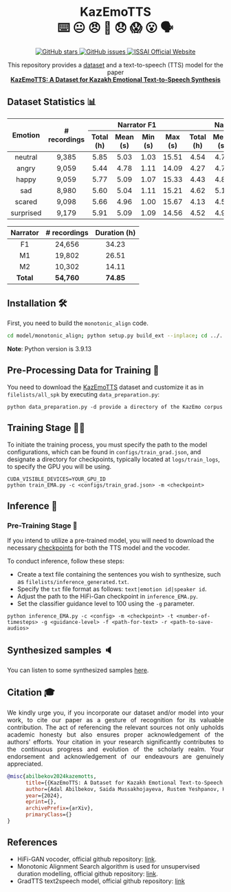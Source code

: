 <h1 align="center">KazEmoTTS <br> ⌨️ 😐 😠 🙂 😞 😱 😮 🗣</h1>

<p align="center">
  <a href="https://github.com/IS2AI/Kazakh_Emotional_TTS/stargazers">
    <img src="https://img.shields.io/github/stars/IS2AI/Kazakh_Emotional_TTS.svg?colorA=orange&colorB=orange&logo=github"
         alt="GitHub stars">
  </a>
  <a href="https://github.com/IS2AI/Kazakh_Emotional_TTS/issues">
    <img src="https://img.shields.io/github/issues/IS2AI/Kazakh_Emotional_TTS.svg"
         alt="GitHub issues">
  </a>
  <a href="https://issai.nu.edu.kz">
    <img src="https://img.shields.io/static/v1?label=ISSAI&amp;message=official site&amp;color=blue&amp"
         alt="ISSAI Official Website">
  </a> 
</p>

<p align = "center">This repository provides a <a href="some_cloud_link">dataset</a> and a text-to-speech (TTS) model for the paper <br><a href = "link_to_be_added"><b>KazEmoTTS:
A Dataset for Kazakh Emotional Text-to-Speech Synthesis</b></a></p>

<a name = "stats"><h2>Dataset Statistics 📊</h2></a>

<table align = "center">
<thead align = "center">
  <tr>
    <th rowspan="3">Emotion</th>
    <th rowspan="3"># recordings</th>
    <th colspan="4">Narrator F1</th>
    <th colspan="4">Narrator M1</th>
    <th colspan="4">Narrator M2</th>
  </tr>
  <tr></tr>
  <tr>
    <th>Total (h)</th>
    <th>Mean (s)</th>
    <th>Min (s)</th>
    <th>Max (s)</th>
    <th>Total (h)</th>
    <th>Mean (s)</th>
    <th>Min (s)</th>
    <th>Max (s)</th>
    <th>Total (h)</th>
    <th>Mean (s)</th>
    <th>Min (s)</th>
    <th>Max (s)</th>
  </tr>
</thead>
<tbody align = "center">
  <tr>
    <td>neutral</td>
    <td>9,385</td>
    <td>5.85</td>
    <td>5.03</td>
    <td>1.03</td>
    <td>15.51</td>
    <td>4.54</td>
    <td>4.77</td>
    <td>0.84</td>
    <td>16.18</td>
    <td>2.30</td>
    <td>4.69</td>
    <td>1.02</td>
    <td>15.81</td>
  </tr>
 <tr></tr>
  <tr>
    <td>angry</td>
    <td>9,059</td>
    <td>5.44</td>
    <td>4.78</td>
    <td>1.11</td>
    <td>14.09</td>
    <td>4.27</td>
    <td>4.75</td>
    <td>0.93</td>
    <td>17.03</td>
    <td>2.31</td>
    <td>4.81</td>
    <td>1.02</td>
    <td>15.67</td>
  </tr>
  <tr></tr>
  <tr>
    <td>happy</td>
    <td>9,059</td>
    <td>5.77</td>
    <td>5.09</td>
    <td>1.07</td>
    <td>15.33</td>
    <td>4.43</td>
    <td>4.85</td>
    <td>0.98</td>
    <td>15.56</td>
    <td>2.23</td>
    <td>4.74</td>
    <td>1.09</td>
    <td>15.25</td>
  </tr>
  <tr></tr>
  <tr>
    <td>sad</td>
    <td>8,980</td>
    <td>5.60</td>
    <td>5.04</td>
    <td>1.11</td>
    <td>15.21</td>
    <td>4.62</td>
    <td>5.13</td>
    <td>0.72</td>
    <td>18.00</td>
    <td>2.65</td>
    <td>5.52</td>
    <td>1.16</td>
    <td>18.16</td>
  </tr>
  <tr></tr>
  <tr>
    <td>scared</td>
    <td>9,098</td>
    <td>5.66</td>
    <td>4.96</td>
    <td>1.00</td>
    <td>15.67</td>
    <td>4.13</td>
    <td>4.51</td>
    <td>0.65</td>
    <td>16.11</td>
    <td>2.34</td>
    <td>4.96</td>
    <td>1.07</td>
    <td>14.49</td>
  </tr>
  <tr></tr>
  <tr>
    <td>surprised</td>
    <td>9,179</td>
    <td>5.91</td>
    <td>5.09</td>
    <td>1.09</td>
    <td>14.56</td>
    <td>4.52</td>
    <td>4.92</td>
    <td>0.81</td>
    <td>17.67</td>
    <td>2.28</td>
    <td>4.87</td>
    <td>1.04</td>
    <td>15.81</td>
  </tr>
</tbody>
</table>

<table align = "center">
<thead align = "center">
  <tr>
    <th>Narrator</th>
    <th># recordings</th>
    <th>Duration (h)</th>
  </tr>
</thead>
<tbody align = "center">
  <tr>
    <td>F1</td>
    <td>24,656</td>
    <td>34.23</td>
  </tr>
  <tr></tr>
  <tr>
    <td>M1</td>
    <td>19,802</td>
    <td>26.51</td>
  </tr>
  <tr></tr>
  <tr>
    <td>M2</td>
    <td>10,302</td>
    <td>14.11</td>
  </tr>
  <tr></tr>
  <tr>
    <td><b>Total</b></td>
    <td><b>54,760</b></td>
    <td><b>74.85</b></td>
  </tr>
</tbody>
</table>

<h2 align = "justify">Installation 🛠️</h2>

First, you need to build the `monotonic_align` code.

```bash
cd model/monotonic_align; python setup.py build_ext --inplace; cd ../..
```

**Note**: Python version is 3.9.13

<h2 align = "justify">Pre-Processing Data for Training 🧹</h2>

You need to download the [KazEmoTTS](https://drive.google.com/file/d/1jHzzqS58Te8xR1VqBl4dcpOCitsESi62/view?usp=share_link) dataset and customize it as in `filelists/all_spk` by executing `data_preparation.py`:

```shell
python data_preparation.py -d provide a directory of the KazEmo corpus
```

<h2 align = "justify">Training Stage 🏋️‍♂️</h2>

To initiate the training process, you must specify the path to the model configurations, which can be found in `configs/train_grad.json`, and designate a directory for checkpoints, typically located at `logs/train_logs`, to specify the GPU you will be using.

```shell
CUDA_VISIBLE_DEVICES=YOUR_GPU_ID
python train_EMA.py -c <configs/train_grad.json> -m <checkpoint>
```

<h2 align = "justify">Inference 🧠</h2>

<h3 align = "justify">Pre-Training Stage 🏃</h3>

If you intend to utilize a pre-trained model, you will need to download the necessary [checkpoints](https://drive.google.com/file/d/1yfIOoVZEiFflh9494Ul6bUmktYvdM7XM/view?usp=share_link) for both the TTS model and the vocoder.

To conduct inference, follow these steps:

- Create a text file containing the sentences you wish to synthesize, such as `filelists/inference_generated.txt`.
- Specify the `txt` file format as follows: `text|emotion id|speaker id`.
- Adjust the path to the HiFi-Gan checkpoint in `inference_EMA.py`.
- Set the classifier guidance level to 100 using the `-g` parameter.

```shell
python inference_EMA.py -c <config> -m <checkpoint> -t <number-of-timesteps> -g <guidance-level> -f <path-for-text> -r <path-to-save-audios>
```

<h2 align = "justify">Synthesized samples 🔈</h2>
<p align = "justify">You can listen to some synthesized samples <a href = "https://anonimous4849.github.io">here</a>.</p>

<h2 align = "justify">Citation 🎓</h2>

<p align = "justify">We kindly urge you, if you incorporate our dataset and/or model into your work, to cite our paper as a gesture of recognition for its valuable contribution. The act of referencing the relevant sources not only upholds academic honesty but also ensures proper acknowledgement of the authors' efforts. Your citation in your research significantly contributes to the continuous progress and evolution of the scholarly realm. Your endorsement and acknowledgement of our endeavours are genuinely appreciated.

```bibtex
@misc{abilbekov2024kazemotts,
      title={{KazEmoTTS: A Dataset for Kazakh Emotional Text-to-Speech Synthesis}}, 
      author={Adal Abilbekov, Saida Mussakhojayeva, Rustem Yeshpanov, Huseyin Atakan Varol},
      year={2024},
      eprint={},
      archivePrefix={arXiv},
      primaryClass={}
}
```

## References

* HiFi-GAN vocoder, official github repository: [link](https://github.com/jik876/hifi-gan).
* Monotonic Alignment Search algorithm is used for unsupervised duration modelling, official github repository: [link](https://github.com/jaywalnut310/glow-tts).
* GradTTS text2speech model, official github repository: [link](https://github.com/huawei-noah/Speech-Backbones/tree/main/Grad-TTS)
